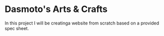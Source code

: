 # Dasmoto's Arts & Crafts

In this project I will be creatinga  website from scratch based on a provided spec sheet.